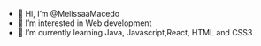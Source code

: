 - 👋 Hi, I’m @MelissaaMacedo
- 👀 I’m interested in Web development
- 🌱 I’m currently learning Java, Javascript,React, HTML and CSS3


<!---
MelissaaMacedo/MelissaaMacedo is a ✨ special ✨ repository because its `README.md` (this file) appears on your GitHub profile.
You can click the Preview link to take a look at your changes.
--->
